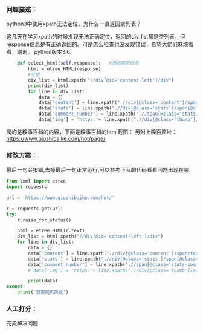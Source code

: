 ### 问题描述：
<p>python3中使用xpath无法定位，为什么一直返回空列表？</p>
这几天在学习xpath的时候发现无法正确定位，返回的div_list都是空列表，但response信息是有正确返回的。可是怎么检查也没发现错误，希望大佬们麻烦看看，谢谢。
python版本3.6.

```python
    def select_html(self,response):   #筛选网页信息
        html = etree.HTML(response)
        #分组
        div_list = html.xpath("//div[@id='content-left']/div")
        print(div_list)
        for line in div_list:
            data = {}
            data['content'] = line.xpath(".//div[@class='content']/span/text()")
            data['stats'] = line.xpath(".//div[@class='stats']/span[@class='stats-vote']/i/text()")
            data['comment_number'] = line.xpath(".//span[@class='stats-comments']/a/i/text()")
            data['img'] = 'https:'+ line.xpath(".//div[@class='thumb']/a/img/@src") 

```
爬的是糗事百科的内容，下面是糗事百科的html截图：
另附上糗百原址：https://www.qiushibaike.com/hot/page/ 
### 修改方案：
最后一句会报错,去掉最后一句正常运行,可以参考下我的代码看看问题出现在哪:

```python
from lxml import etree
import requests

url = 'https://www.qiushibaike.com/hot/'

r = requests.get(url)
try:
    r.raise_for_status()

    html = etree.HTML(r.text)
    div_list = html.xpath("//div[@id='content-left']/div")
    for line in div_list:
        data = {}
        data['content'] = line.xpath(".//div[@class='content']/span/text()")
        data['stats'] = line.xpath(".//div[@class='stats']/span[@class='stats-vote']/i/text()")
        data['comment_number'] = line.xpath(".//span[@class='stats-comments']/a/i/text()")
        # data['img'] = 'https:'+ line.xpath(".//div[@class='thumb']/a/img/@src") # 这一句会报错

        print(data)
except:
    print('获取网页失败')


```

### 人工打分：
完美解决问题
